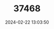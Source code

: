 ---
title: "37468"
category: "Ticodendron incognitum"
draft: false
date: 2024-02-22 13:03:50
languages:
  Spanish; Castilian: ["árbol de almendra", "durazno de monte", "jaúl macho", "duranzo de ardilla"]
---